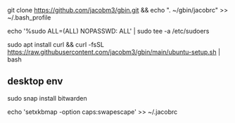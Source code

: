 git clone https://github.com/jacobm3/gbin.git && echo ". ~/gbin/jacobrc" >> ~/.bash_profile

echo '%sudo  ALL=(ALL) NOPASSWD: ALL' | sudo tee -a /etc/sudoers

sudo apt install curl && curl -fsSL https://raw.githubusercontent.com/jacobm3/gbin/main/ubuntu-setup.sh | bash 


## desktop env
sudo snap install bitwarden


echo 'setxkbmap -option caps:swapescape' >> ~/.jacobrc
